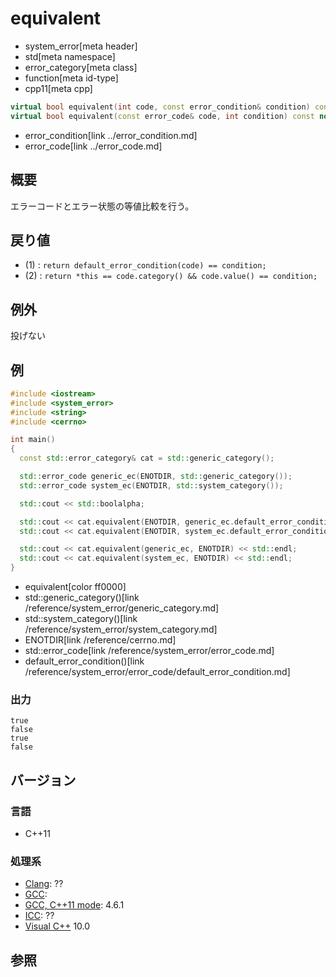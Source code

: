 # equivalent
* system_error[meta header]
* std[meta namespace]
* error_category[meta class]
* function[meta id-type]
* cpp11[meta cpp]

```cpp
virtual bool equivalent(int code, const error_condition& condition) const noexcept; // (1)
virtual bool equivalent(const error_code& code, int condition) const noexcept;      // (2)
```
* error_condition[link ../error_condition.md]
* error_code[link ../error_code.md]

## 概要
エラーコードとエラー状態の等値比較を行う。


## 戻り値
- (1) : `return default_error_condition(code) == condition;`
- (2) : `return *this == code.category() && code.value() == condition;`


## 例外
投げない


## 例
```cpp example
#include <iostream>
#include <system_error>
#include <string>
#include <cerrno>

int main()
{
  const std::error_category& cat = std::generic_category();

  std::error_code generic_ec(ENOTDIR, std::generic_category());
  std::error_code system_ec(ENOTDIR, std::system_category());

  std::cout << std::boolalpha;

  std::cout << cat.equivalent(ENOTDIR, generic_ec.default_error_condition()) << std::endl;
  std::cout << cat.equivalent(ENOTDIR, system_ec.default_error_condition()) << std::endl;

  std::cout << cat.equivalent(generic_ec, ENOTDIR) << std::endl;
  std::cout << cat.equivalent(system_ec, ENOTDIR) << std::endl;
}
```
* equivalent[color ff0000]
* std::generic_category()[link /reference/system_error/generic_category.md]
* std::system_category()[link /reference/system_error/system_category.md]
* ENOTDIR[link /reference/cerrno.md]
* std::error_code[link /reference/system_error/error_code.md]
* default_error_condition()[link /reference/system_error/error_code/default_error_condition.md]

### 出力
```
true
false
true
false
```

## バージョン
### 言語
- C++11

### 処理系
- [Clang](/implementation.md#clang): ??
- [GCC](/implementation.md#gcc): 
- [GCC, C++11 mode](/implementation.md#gcc): 4.6.1
- [ICC](/implementation.md#icc): ??
- [Visual C++](/implementation.md#visual_cpp) 10.0

## 参照
